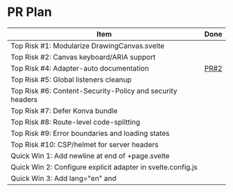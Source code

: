 # PR Plan

| Item                                                             | Done                                             |
| ---------------------------------------------------------------- | ------------------------------------------------ |
| Top Risk #1: Modularize DrawingCanvas.svelte                     |                                                  |
| Top Risk #2: Canvas keyboard/ARIA support                        |                                                  |
| Top Risk #4: Adapter-auto documentation                          | [PR#2](https://github.com/Evendyce/CADV2/pull/2) |
| Top Risk #5: Global listeners cleanup                            |                                                  |
| Top Risk #6: Content-Security-Policy and security headers        |                                                  |
| Top Risk #7: Defer Konva bundle                                  |                                                  |
| Top Risk #8: Route-level code-splitting                          |                                                  |
| Top Risk #9: Error boundaries and loading states                 |                                                  |
| Top Risk #10: CSP/helmet for server headers                      |                                                  |
| Quick Win 1: Add newline at end of +page.svelte                  |                                                  |
| Quick Win 2: Configure explicit adapter in svelte.config.js      |                                                  |
| Quick Win 3: Add lang="en" and <title> in app.html head          |                                                  |
| Quick Win 4: Replace svelte-ignore with accessible separator     |                                                  |
| Quick Win 5: Add keyboard handlers for canvas actions            |                                                  |
| Quick Win 6: Export DrawingCanvas helper modules                 |                                                  |
| Quick Win 7: Use konva dynamic import to defer load              |                                                  |
| Quick Win 8: Enable strict ESLint rules for any usage            |                                                  |
| Quick Win 9: Add npm audit script and update vulnerable packages |                                                  |
| Quick Win 10: Add precommit hook running lint and check          |                                                  |
| Quick Win 11: Document environment variables in README           |                                                  |
| Quick Win 12: Add meta viewport max-scale=1                      |                                                  |
| Quick Win 13: Compress build assets using adapter's options      |                                                  |
| Quick Win 14: Implement svelte-kit load returning data to page   |                                                  |
| Quick Win 15: Provide fallback text when canvas unsupported      |                                                  |
| Deeper Work: Modularize Drawing Canvas                           |                                                  |
| Deeper Work: Accessibility overhaul                              |                                                  |
| Deeper Work: Security hardening                                  |                                                  |
| Deeper Work: Performance                                         |                                                  |
=======
# Pull Request Plan

## Checklist

### Top Risks
- [ ] Monolithic `DrawingCanvas.svelte` (~818 lines) complicates maintenance
- [ ] Canvas UI lacks keyboard/ARIA support; `svelte-ignore` used
- [ ] No automated tests or testing framework
- [ ] Adapter-auto without deployment target may fail in production
- [ ] Global event listeners (resize, keydown) without cleanup could leak
- [ ] No Content-Security-Policy or security headers
- [ ] Konva bundled on initial load, hindering performance
- [ ] Missing code-splitting; all logic loads on root page
- [ ] No error boundaries or loading states
- [ ] No CSP/helmet for server-side headers

### Quick Wins
- [ ] Add newline at end of `+page.svelte`
- [ ] Configure explicit adapter (e.g., Node, Cloudflare) in `svelte.config.js`
- [ ] Add `lang="en"` and `<title>` in `app.html` head
- [ ] Replace `svelte-ignore` usage with accessible separator element
- [ ] Add keyboard handlers for canvas actions (zoom, pan, resize)
- [ ] Export `DrawingCanvas` helper modules to shrink component
- [ ] Use `konva` dynamic import to defer load
- [ ] Enable strict ESLint rules for `any` usage
- [ ] Add `npm audit` script and update vulnerable packages
- [ ] Add `precommit` hook running `lint` and `check`
- [ ] Document environment variables in README
- [ ] Add meta viewport `max-scale=1` for accessibility
- [ ] Compress build assets using adapter's options
- [ ] Implement svelte-kit `load` returning data to page
- [ ] Provide fallback text/content when canvas unsupported

### Deeper Work
- [ ] Modularize Drawing Canvas into store and UI modules under `src/lib/canvas/`
- [ ] Accessibility overhaul: ARIA roles, keyboard navigation, focus management
- [ ] Testing setup: add Vitest for unit tests and Playwright for e2e under `tests/`
- [ ] Security hardening: add CSP headers and sanitize user-drawn data before serialization
- [ ] Performance: code-splitting with route-level lazy loading and optimize Konva usage

## Planned Pull Requests
| # | Title | Branch | Files/Areas | Acceptance Criteria | Est. LOC | Labels | Done |
|---|-------|--------|-------------|---------------------|----------|--------|------|
|1|Testing framework baseline (Vitest & Playwright)|tests/setup|`package.json`, `tests/`|Vitest and Playwright installed; sample tests run.|~80|tests, dx| |
|2|Split DrawingCanvas into modules|refactor/split-canvas|`src/lib/components/DrawingCanvas.svelte`, `src/lib/canvas/`|Component divided into store and UI modules with same behavior.|~400|refactor| |
|3|Add keyboard and ARIA support for canvas|a11y/canvas-aria|`src/lib/components/DrawingCanvas.svelte`|Keyboard navigation and ARIA roles added; remove `svelte-ignore`.|~120|a11y| |
|4|Configure explicit adapter|dx/adapter-node|`svelte.config.js`|Use `adapter-node` with production target.|~20|dx| |
|5|Cleanup global event listeners|refactor/cleanup-listeners|`src/lib/components/DrawingCanvas.svelte`|Listeners registered with proper cleanup on destroy.|~40|refactor| |
|6|Add CSP meta tags|security/csp-meta|`src/app.html`|Add CSP and security headers in HTML.|~30|security| |
|7|Lazy-load Konva|perf/dynamic-konva|`src/lib/components/DrawingCanvas.svelte`|Use dynamic import to load Konva on demand.|~60|perf| |
|8|Code-splitting root page|perf/code-split-root|`src/routes/+page.svelte`|Implement dynamic imports to defer heavy logic.|~80|perf| |
|9|Add error boundaries and loading states|dx/error-boundaries|`src/routes/+layout.svelte`, `src/routes/+page.svelte`|Error boundary and loading UI added.|~40|dx| |
|10|Server-side security headers|security/server-headers|`src/hooks.server.ts` or config|Set CSP and helmet-style headers on server responses.|~50|security| |
|11|Newline at end of +page.svelte|dx/page-newline|`src/routes/+page.svelte`|File ends with newline; no shell artifact.|1|dx| |
|12|Add lang and title to app.html|a11y/html-lang-title|`src/app.html`|`<html lang="en">` and page `<title>` included.|~10|a11y| |
|13|Replace svelte-ignore separator|a11y/remove-svelte-ignore|`src/lib/components/DrawingCanvas.svelte`|Use semantic element instead of `svelte-ignore`.|~20|a11y| |
|14|Keyboard handlers for canvas actions|a11y/canvas-keyboard|`src/lib/components/DrawingCanvas.svelte`|Zoom, pan, resize accessible via keyboard.|~80|a11y| |
|15|Export canvas helper modules|refactor/export-helpers|`src/lib/canvas/`|Helper modules exported separately; component reduced.|~80|refactor| |
|16|Enable strict any rules in ESLint|dx/no-any-rule|`eslint.config.js`|Disallow `any` usage via rule configuration.|~10|dx| |
|17|Add npm audit script|security/npm-audit|`package.json`|`pnpm audit` script added and dependencies updated if vulnerable.|~20|security, dx| |
|18|Precommit hook for lint and check|dx/precommit|`package.json`, `.husky/pre-commit`|Git hook runs `lint` and `check` before commit.|~30|dx| |
|19|Document environment variables|docs/env-vars|`README.md`|Env vars documented with descriptions.|~20|docs| |
|20|Viewport meta max-scale=1|a11y/meta-viewport|`src/app.html`|Meta viewport includes `max-scale=1`.|~5|a11y| |
|21|Compress build assets|perf/compress-assets|`svelte.config.js`, adapter options|Compression enabled for build assets.|~20|perf| |
|22|Implement load function|perf/page-load|`src/routes/+page.ts` & `+page.svelte`|Page uses `load` to fetch data.|~40|perf| |
|23|Fallback text for unsupported canvas|a11y/canvas-fallback|`src/lib/components/DrawingCanvas.svelte`|Display message when canvas not supported.|~15|a11y| |
|24|Modularize drawing canvas further|refactor/canvas-modular|`src/lib/canvas/`|Stores and UI modules structured under `src/lib/canvas/`.|~120|refactor| |
|25|Accessibility overhaul|a11y/overhaul|`src/`|ARIA roles, focus management across app.|~200|a11y| |
|26|Extended testing suite|tests/expanded|`tests/`|Vitest unit tests and Playwright e2e tests implemented.|~150|tests| |
|27|Security hardening|security/hardening|`src/app.html`, `server`|CSP headers and data sanitization implemented.|~100|security| |
|28|Route-level code-splitting & Konva optimizations|perf/route-splitting|`src/routes/`, `src/lib/components`|Lazy load routes and optimize Konva usage.|~150|perf| |